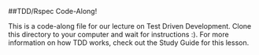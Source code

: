 ##TDD/Rspec Code-Along!

This is a code-along file for our lecture on Test Driven Development. Clone this directory to your computer and wait for instructions :). For more information on how TDD works, check out the Study Guide for this lesson.

